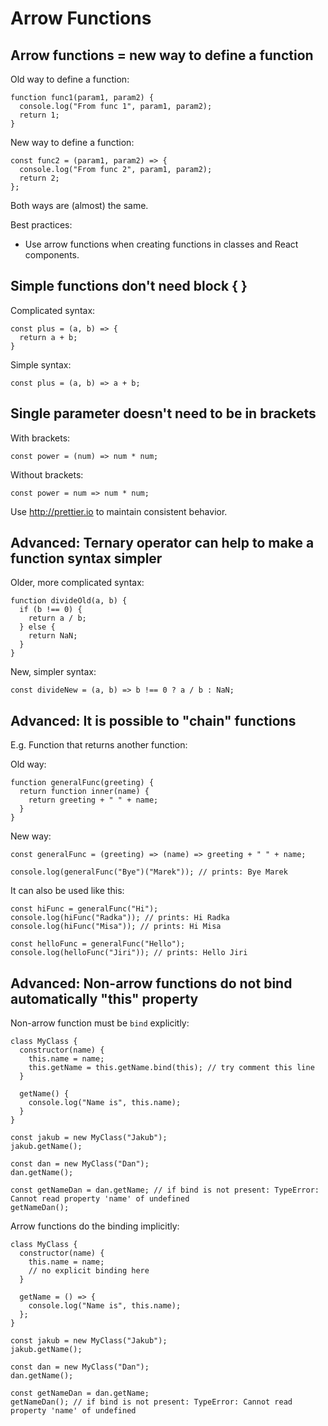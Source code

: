 # Arrow Functions

## Arrow functions = new way to define a function

Old way to define a function:
```
function func1(param1, param2) {
  console.log("From func 1", param1, param2);
  return 1;
}
```

New way to define a function:
```
const func2 = (param1, param2) => {
  console.log("From func 2", param1, param2);
  return 2;
};
```

Both ways are (almost) the same.

Best practices:
- Use arrow functions when creating functions in classes and React components.


## Simple functions don't need block { }

Complicated syntax:
```
const plus = (a, b) => {
  return a + b;
}
```

Simple syntax:
```
const plus = (a, b) => a + b;
```

## Single parameter doesn't need to be in brackets

With brackets:
```
const power = (num) => num * num;
```

Without brackets:
```
const power = num => num * num;
```

Use http://prettier.io to maintain consistent behavior.

## Advanced: Ternary operator can help to make a function syntax simpler

Older, more complicated syntax:
```
function divideOld(a, b) {
  if (b !== 0) {
    return a / b;
  } else {
    return NaN;
  }
}
```

New, simpler syntax:
```
const divideNew = (a, b) => b !== 0 ? a / b : NaN;
```

## Advanced: It is possible to "chain" functions

E.g. Function that returns another function:

Old way:
```
function generalFunc(greeting) {
  return function inner(name) {
    return greeting + " " + name;
  }
}
```

New way:
```
const generalFunc = (greeting) => (name) => greeting + " " + name;

console.log(generalFunc("Bye")("Marek")); // prints: Bye Marek
```

It can also be used like this:
```
const hiFunc = generalFunc("Hi");
console.log(hiFunc("Radka")); // prints: Hi Radka
console.log(hiFunc("Misa")); // prints: Hi Misa

const helloFunc = generalFunc("Hello");
console.log(helloFunc("Jiri")); // prints: Hello Jiri
```

## Advanced: Non-arrow functions do not bind automatically "this" property

Non-arrow function must be `bind` explicitly:
```
class MyClass {
  constructor(name) {
    this.name = name;
    this.getName = this.getName.bind(this); // try comment this line
  }

  getName() {
    console.log("Name is", this.name);
  }
}

const jakub = new MyClass("Jakub");
jakub.getName();

const dan = new MyClass("Dan");
dan.getName();

const getNameDan = dan.getName; // if bind is not present: TypeError: Cannot read property 'name' of undefined
getNameDan();
```

Arrow functions do the binding implicitly:
```
class MyClass {
  constructor(name) {
    this.name = name;
    // no explicit binding here
  }

  getName = () => {
    console.log("Name is", this.name);
  };
}

const jakub = new MyClass("Jakub");
jakub.getName();

const dan = new MyClass("Dan");
dan.getName();

const getNameDan = dan.getName;
getNameDan(); // if bind is not present: TypeError: Cannot read property 'name' of undefined

```
